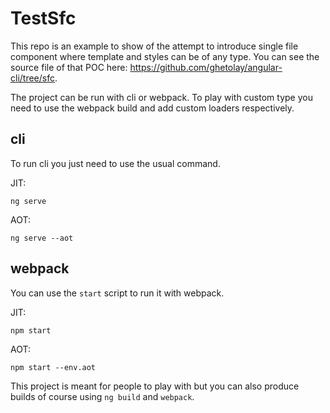 # TestSfc

This repo is an example to show of the attempt to introduce single file component where template and styles can be of any type.
You can see the source file of that POC here: https://github.com/ghetolay/angular-cli/tree/sfc.

The project can be run with cli or webpack. To play with custom type you need to use the webpack build and add custom loaders respectively.

## cli
To run cli you just need to use the usual command.

JIT:
```
ng serve
```
AOT:
```
ng serve --aot
```

## webpack
You can use the `start` script to run it with webpack.

JIT:
```
npm start
```
AOT:
```
npm start --env.aot
```

This project is meant for people to play with but you can also produce builds of course using `ng build` and `webpack`.
